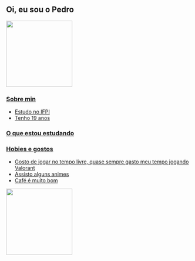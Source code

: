 ## Oi, eu sou o Pedro

<div align="left">
  <a href="https://github.com/Pedro-Baruch">
  <img height="180em" src="https://github-readme-stats.vercel.app/api?username=pedro-baruch&show_icons=true&theme=noctis_minimus&include_all_commits=true&count_private=true"/>
</div>

### Sobre min
- Estudo no IFPI
- Tenho 19 anos

### O que estou estudando
       
### Hobies e gostos
- Gosto de jogar no tempo livre, quase sempre gasto meu tempo jogando Valorant
- Assisto alguns animes
- Café é muito bom


<div align="left">
  <a href="https://github.com/Pedro-Baruch">
  <img height="180em" src="https://github-readme-stats.vercel.app/api/top-langs/?username=pedro-baruch&layout=compact&langs_count=7&theme=noctis_minimus"/>  
</div>

